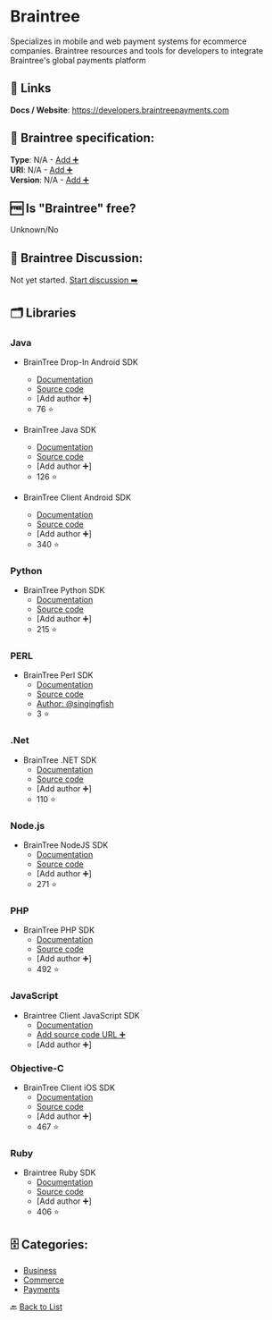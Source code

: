 # Braintree
Specializes in mobile and web payment systems for ecommerce companies. Braintree resources and tools for developers to integrate Braintree's global payments platform

##  🔗 Links
**Docs / Website**: https://developers.braintreepayments.com

## 🧬 Braintree specification:
**Type**: N/A - [Add ➕](https://github.com/apis-list/apis-list/edit/main/apis-list.yaml)  
**URI**: N/A - [Add ➕](https://github.com/apis-list/apis-list/edit/main/apis-list.yaml)  
**Version**: N/A - [Add ➕](https://github.com/apis-list/apis-list/edit/main/apis-list.yaml)

## 🆓 Is "Braintree" free?
Unknown/No  

## 💬 Braintree Discussion:
Not yet started. [Start discussion ➡️](https://github.com/apis-list/apis-list/discussions/new)

## 🗂️ Libraries
### Java
- BrainTree Drop-In Android SDK
    - [Documentation](https://developers.braintreepayments.com/start/hello-client/android/v3#present-drop-in-ui)
    - [Source code](https://github.com/braintree/braintree-android-drop-in)
    - [Add author ➕]
    - 76 ⭐

- BrainTree Java SDK
    - [Documentation](https://developers.braintreepayments.com/start/hello-server/java)
    - [Source code](https://github.com/braintree/braintree_java)
    - [Add author ➕]
    - 126 ⭐

- BrainTree Client Android SDK
    - [Documentation](https://developers.braintreepayments.com/start/hello-client/android/v3)
    - [Source code](https://github.com/braintree/braintree_android)
    - [Add author ➕]
    - 340 ⭐

### Python
- BrainTree Python SDK
    - [Documentation](https://developers.braintreepayments.com/start/hello-server/python)
    - [Source code](https://github.com/braintree/braintree_python)
    - [Add author ➕]
    - 215 ⭐

### PERL
- BrainTree Perl SDK
    - [Documentation](https://github.com/braintree/braintree_perl)
    - [Source code](https://github.com/singingfish/braintree_perl)
    - [Author: @singingfish](https://github.com/singingfish)
    - 3 ⭐

### .Net
- BrainTree .NET SDK
    - [Documentation](https://developers.braintreepayments.com/start/hello-server/dotnet)
    - [Source code](https://github.com/braintree/braintree_dotnet)
    - [Add author ➕]
    - 110 ⭐

### Node.js
- BrainTree NodeJS SDK
    - [Documentation](https://developers.braintreepayments.com/start/hello-server/node)
    - [Source code](https://github.com/braintree/braintree_node)
    - [Add author ➕]
    - 271 ⭐

### PHP
- BrainTree PHP SDK
    - [Documentation](https://developers.braintreepayments.com/start/hello-server/php)
    - [Source code](https://github.com/braintree/braintree_php)
    - [Add author ➕]
    - 492 ⭐

### JavaScript
- Braintree Client JavaScript SDK 
    - [Documentation](https://developers.braintreepayments.com/start/hello-client/javascript/v3)
    - [Add source code URL ➕]()
    - [Add author ➕]

### Objective-C
- BrainTree Client iOS SDK
    - [Documentation](https://developers.braintreepayments.com/start/hello-client/ios/v4)
    - [Source code](https://github.com/braintree/braintree_ios)
    - [Add author ➕]
    - 467 ⭐

### Ruby
- Braintree Ruby SDK
    - [Documentation](https://developers.braintreepayments.com/start/hello-server/ruby)
    - [Source code](https://github.com/braintree/braintree_ruby)
    - [Add author ➕]
    - 406 ⭐


## 🗄️ Categories:
- [Business](https://github.com/apis-list/apis-list#business-)
- [Commerce](https://github.com/apis-list/apis-list#commerce-)
- [Payments](https://github.com/apis-list/apis-list#payments-)

🔙  [Back to List](https://github.com/apis-list/apis-list)
